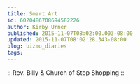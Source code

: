 ```yaml
---
title: Smart Art
id: 6020486708694582226
author: Kirby Urner
published: 2015-11-07T08:02:00.003-08:00
updated: 2015-11-07T08:02:28.343-08:00
blog: bizmo_diaries
tags: 
---
```


:: Rev. Billy & Church of Stop Shopping ::